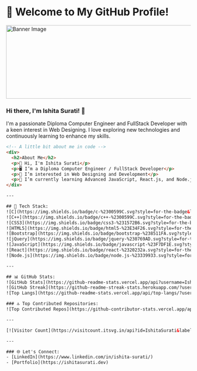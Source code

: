 # 🌟 Welcome to My GitHub Profile!

<img src="https://user-images.githubusercontent.com/74038190/212750155-3ceddfbd-19d3-40a3-87af-8d329c8323c4.gif" alt="Banner Image" width="800" height="200"> <!-- Adjust the width and height as needed -->


### Hi there, I'm Ishita Surati! 👋

I'm a passionate Diploma Computer Engineer and FullStack Developer with a keen interest in Web Designing. I love exploring new technologies and continuously learning to enhance my skills.

```html
<!-- A little bit about me in code -->
<div>
  <h2>About Me</h2>
  <p>👋 Hi, I'm Ishita Surati</p>
  <p>🖥️ I’m a Diploma Computer Engineer / FullStack Developer</p>
  <p>👀 I’m interested in Web Designing and Development</p>
  <p>🌱 I’m currently learning Advanced JavaScript, React.js, and Node.js</p>
</div>

---

## 🚀 Tech Stack:
![C](https://img.shields.io/badge/c-%2300599C.svg?style=for-the-badge&logo=c&logoColor=white)
![C++](https://img.shields.io/badge/c++-%2300599C.svg?style=for-the-badge&logo=c%2B%2B&logoColor=white)
![CSS3](https://img.shields.io/badge/css3-%231572B6.svg?style=for-the-badge&logo=css3&logoColor=white)
![HTML5](https://img.shields.io/badge/html5-%23E34F26.svg?style=for-the-badge&logo=html5&logoColor=white)
![Bootstrap](https://img.shields.io/badge/bootstrap-%238511FA.svg?style=for-the-badge&logo=bootstrap&logoColor=white)
![jQuery](https://img.shields.io/badge/jquery-%230769AD.svg?style=for-the-badge&logo=jquery&logoColor=white)
![JavaScript](https://img.shields.io/badge/javascript-%23F7DF1E.svg?style=for-the-badge&logo=javascript&logoColor=black)
![React](https://img.shields.io/badge/react-%2320232a.svg?style=for-the-badge&logo=react&logoColor=%2361DAFB)
![Node.js](https://img.shields.io/badge/node.js-%23339933.svg?style=for-the-badge&logo=nodedotjs&logoColor=white)

---

## 📊 GitHub Stats:
![GitHub Stats](https://github-readme-stats.vercel.app/api?username=IshitaSurati&theme=radical&hide_border=false&include_all_commits=false&count_private=false)
![GitHub Streak](https://github-readme-streak-stats.herokuapp.com/?user=IshitaSurati&theme=radical&hide_border=false)
![Top Langs](https://github-readme-stats.vercel.app/api/top-langs/?username=IshitaSurati&theme=radical&hide_border=false&include_all_commits=false&count_private=false&layout=compact)

### 🔝 Top Contributed Repositories:
![Top Contributed Repos](https://github-contributor-stats.vercel.app/api?username=IshitaSurati&limit=5&theme=radical&combine_all_yearly_contributions=true)

---

[![Visitor Count](https://visitcount.itsvg.in/api?id=IshitaSurati&label=Profile%20Views&color=0&icon=0&pretty=false)](https://visitcount.itsvg.in)

---

### 🌐 Let's Connect:
- [LinkedIn](https://www.linkedin.com/in/ishita-surati/)
- [Portfolio](https://ishitasurati.dev)
